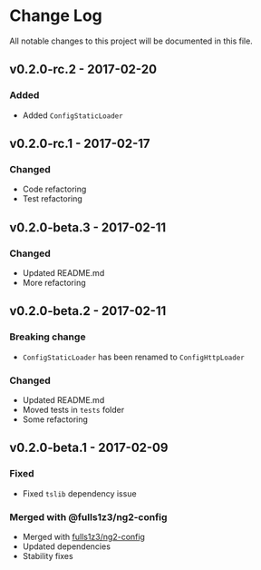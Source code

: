 # Change Log
All notable changes to this project will be documented in this file.

## v0.2.0-rc.2 - 2017-02-20
### Added
- Added `ConfigStaticLoader`

## v0.2.0-rc.1 - 2017-02-17
### Changed
- Code refactoring
- Test refactoring

## v0.2.0-beta.3 - 2017-02-11
### Changed
- Updated README.md
- More refactoring

## v0.2.0-beta.2 - 2017-02-11
### Breaking change
- `ConfigStaticLoader` has been renamed to `ConfigHttpLoader`

### Changed
- Updated README.md
- Moved tests in `tests` folder
- Some refactoring

## v0.2.0-beta.1 - 2017-02-09
### Fixed
- Fixed `tslib` dependency issue

### Merged with @fulls1z3/ng2-config
- Merged with [fulls1z3/ng2-config](https://github.com/fulls1z3/ng2-config)
- Updated dependencies
- Stability fixes
